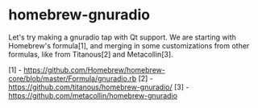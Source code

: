 # homebrew-gnuradio
Let's try making a gnuradio tap with Qt support.  We are starting with Homebrew's formula[1], and merging in some
customizations from other formulas, like from Titanous[2] and Metacollin[3].

[1] - https://github.com/Homebrew/homebrew-core/blob/master/Formula/gnuradio.rb
[2] - https://github.com/titanous/homebrew-gnuradio/
[3] - https://github.com/metacollin/homebrew-gnuradio

